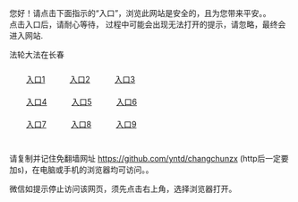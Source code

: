 您好！请点击下面指示的“入口”，浏览此网站是安全的，且为您带来平安。。 <br/>
点击入口后，请耐心等待， 过程中可能会出现无法打开的提示，请忽略，最终会进入网站. </br>

法轮大法在长春<br/>
<div style="padding:10px"><a style="margin:20px" target="_blank" href="https://d3vudigq0p42e2.cloudfront.net/2Qpsp?fsrpeol" id="ccLink1" rel="nofollow">入口1</a> <a target="_blank" style="margin:20px" href="https://d1a7ohxozu2x6r.cloudfront.net/2Qpsp?mwvyvf" id="ccLink2" rel="nofollow">入口2</a> <a style="margin:20px" target="_blank" href="https://d1bdwcnaa1c3ak.cloudfront.net/2Qpsp?muhmb" id="ccLink3" rel="nofollow">入口3</a></div>

<div style="padding:10px" ><a style="margin:20px" target="_blank" href="https://d3vudigq0p42e2.cloudfront.net/2Qpsp?fsrpeol" id="ccLink4" rel="nofollow">入口4</a> <a style="margin:20px" href="https://d1a7ohxozu2x6r.cloudfront.net/2Qpsp?mwvyvf" target="_blank" id="ccLink5" rel="nofollow">入口5</a> <a style="margin:20px" href="https://d1bdwcnaa1c3ak.cloudfront.net/2Qpsp?muhmb" target="_blank" id="ccLink6" rel="nofollow">入口6</a></div>

<div style="padding:10px"><a style="margin:20px" target="_blank" href="https://d3vudigq0p42e2.cloudfront.net/2Qpsp?fsrpeol" id="ccLink7" rel="nofollow">入口7</a> <a style="margin:20px" href="https://d1a7ohxozu2x6r.cloudfront.net/2Qpsp?mwvyvf" target="_blank" id="ccLink8" rel="nofollow">入口8</a> <a style="margin:20px" target="_blank" href="https://d1bdwcnaa1c3ak.cloudfront.net/2Qpsp?muhmb" id="ccLink9" rel="nofollow">入口9</a></div>

<br/>



请复制并记住免翻墙网址 https://github.com/yntd/changchunzx (http后一定要加s)，在电脑或手机的浏览器均可访问。。<br/>

微信如提示停止访问该网页，须先点击右上角，选择浏览器打开。
